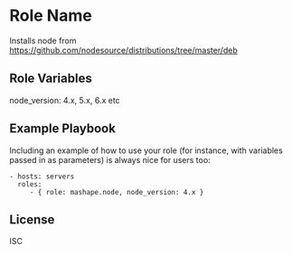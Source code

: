 Role Name
=========

Installs node from https://github.com/nodesource/distributions/tree/master/deb

Role Variables
--------------

node_version: 4.x, 5.x, 6.x etc

Example Playbook
----------------

Including an example of how to use your role (for instance, with variables passed in as parameters) is always nice for users too:

    - hosts: servers
      roles:
         - { role: mashape.node, node_version: 4.x }

License
-------

ISC
